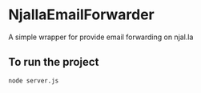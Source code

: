 # NjallaEmailForwarder
A simple wrapper for provide email forwarding on njal.la

## To run the project
```node server.js```
